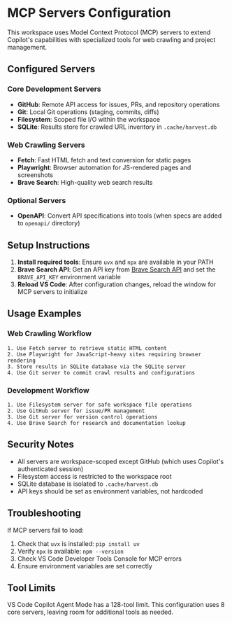 # MCP Servers Configuration

This workspace uses Model Context Protocol (MCP) servers to extend Copilot's capabilities with specialized tools for web crawling and project management.

## Configured Servers

### Core Development Servers

- **GitHub**: Remote API access for issues, PRs, and repository operations
- **Git**: Local Git operations (staging, commits, diffs)
- **Filesystem**: Scoped file I/O within the workspace
- **SQLite**: Results store for crawled URL inventory in `.cache/harvest.db`

### Web Crawling Servers

- **Fetch**: Fast HTML fetch and text conversion for static pages
- **Playwright**: Browser automation for JS-rendered pages and screenshots
- **Brave Search**: High-quality web search results

### Optional Servers

- **OpenAPI**: Convert API specifications into tools (when specs are added to `openapi/` directory)

## Setup Instructions

1. **Install required tools**: Ensure `uvx` and `npx` are available in your PATH
2. **Brave Search API**: Get an API key from [Brave Search API](https://brave.com/search/api/) and set the `BRAVE_API_KEY` environment variable
3. **Reload VS Code**: After configuration changes, reload the window for MCP servers to initialize

## Usage Examples

### Web Crawling Workflow
```
1. Use Fetch server to retrieve static HTML content
2. Use Playwright for JavaScript-heavy sites requiring browser rendering
3. Store results in SQLite database via the SQLite server
4. Use Git server to commit crawl results and configurations
```

### Development Workflow
```
1. Use Filesystem server for safe workspace file operations
2. Use GitHub server for issue/PR management
3. Use Git server for version control operations
4. Use Brave Search for research and documentation lookup
```

## Security Notes

- All servers are workspace-scoped except GitHub (which uses Copilot's authenticated session)
- Filesystem access is restricted to the workspace root
- SQLite database is isolated to `.cache/harvest.db`
- API keys should be set as environment variables, not hardcoded

## Troubleshooting

If MCP servers fail to load:
1. Check that `uvx` is installed: `pip install uv`
2. Verify `npx` is available: `npm --version`
3. Check VS Code Developer Tools Console for MCP errors
4. Ensure environment variables are set correctly

## Tool Limits

VS Code Copilot Agent Mode has a 128-tool limit. This configuration uses 8 core servers, leaving room for additional tools as needed.